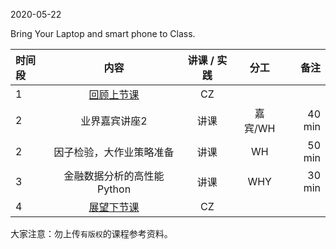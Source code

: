  

2020-05-22

Bring Your Laptop and smart phone to Class. 


| 时间段  |  内容    | 讲课 / 实践     |  分工  |备注       |
| :---    |   :----:    |   :----:    |    :----:    |       ---: |
|    1    | [回顾上节课](../WW13/WW13-Plan.md)    |  CZ   |        |        |
|    2    |  业界嘉宾讲座2  |  讲课 |      嘉宾/WH      |   40 min    |
|    2    |  因子检验，大作业策略准备    |  讲课  |      WH      |   50 min    |
|    3    |  金融数据分析的高性能Python   |    讲课     |   WHY   |   30 min   |
|    4    | [展望下节课](../WW15/WW15-Plan.md)     |  CZ   |      |        |



大家注意：勿上传``有版权``的课程参考资料。
